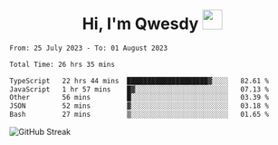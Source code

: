 
<h1 align="center"><b>Hi, I'm Qwesdy </b><img src="https://media.giphy.com/media/hvRJCLFzcasrR4ia7z/giphy.gif" width="35"></h1>



<!--
**Qwesdy/qwesdy** is a ✨ _special_ ✨ repository because its `README.md` (this file) appears on your GitHub profile.

Here are some ideas to get you started:

- 🔭 I’m currently working on ...
- 🌱 I’m currently learning ...
- 👯 I’m looking to collaborate on ...
- 🤔 I’m looking for help with ...
- 💬 Ask me about ...
- 📫 How to reach me: ...
- 😄 Pronouns: ...
- ⚡ Fun fact: ...

-------
-->


<!--START_SECTION:waka-->

```txt
From: 25 July 2023 - To: 01 August 2023

Total Time: 26 hrs 35 mins

TypeScript   22 hrs 44 mins  ████████████████████▓░░░░   82.61 %
JavaScript   1 hr 57 mins    █▓░░░░░░░░░░░░░░░░░░░░░░░   07.13 %
Other        56 mins         █░░░░░░░░░░░░░░░░░░░░░░░░   03.39 %
JSON         52 mins         ▓░░░░░░░░░░░░░░░░░░░░░░░░   03.18 %
Bash         27 mins         ▒░░░░░░░░░░░░░░░░░░░░░░░░   01.65 %
```

<!--END_SECTION:waka-->

![GitHub Streak](https://streak-stats.demolab.com?user=Qwesdy&theme=dark&hide_border=true)
